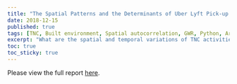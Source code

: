 ```yaml
---
title: "The Spatial Patterns and the Determinants of Uber Lyft Pick-up & Drop-off  Frequency in San Francisco."
date: 2018-12-15
published: true
tags: [TNC, Built environment, Spatial autocorrelation, GWR, Python, ArcGIS]
excerpt: "What are the spatial and temporal variations of TNC activities in San Francisco? Are land use, socio-economics, and transit at TAZ level related to TNC activity frequency?"
toc: true
toc_sticky: true
---
```


Please view the full report [here](https://github.com/HeZHANG0/HZ/raw/master/assets/pdf/The%20Spatial%20Patterns%20and%20the%20Determinants%20of%20Uber%20Lyft%20Pick-up%20%26%20Drop-off%20%20Frequency%20in%20San%20Francisco..pdf).
